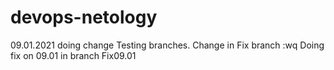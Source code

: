 # devops-netology
09.01.2021 doing change
Testing branches. Change in Fix branch
:wq
Doing fix on 09.01 in branch Fix09.01
